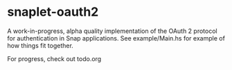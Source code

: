 # snaplet-oauth2

A work-in-progress, alpha quality implementation of the OAuth 2 protocol for
authentication in Snap applications. See example/Main.hs for example of how
things fit together.

For progress, check out todo.org
